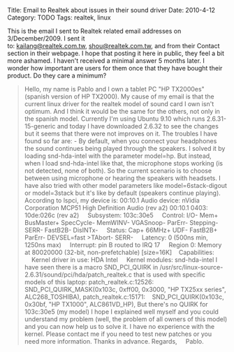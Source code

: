 Title: Email to Realtek about issues in their sound driver
Date: 2010-4-12
Category: TODO
Tags: realtek, linux

This is the email I sent to Realtek related email addresses on 3/December/2009. I sent it to: kailang@realtek.com.tw, shou@realtek.com.tw,
and from their Contact section in their webpage. I hope that posting it here in public, they feel a bit more ashamed. I haven't received a
minimal answer 5 months later. I wonder how important are users for them once that they have bought their product. Do they care a minimum?

> Hello, my name is Pablo and I own a tablet PC "HP TX2000es" (spanish version of HP TX2000). My cause of my email is that the current linux
> driver for the realtek model of sound card I own isn't optimum. And I think it would be the same for the others, not only in the spanish
> model. Currently I'm using Ubuntu 9.10 which runs 2.6.31-15-generic and today I have downloaded 2.6.32 to see the changes but it seems
> that there were not improves on it. The troubles I have found so far are: - By default, when you connect your headphones the sound
> continues being played through the speakers. I solved it by loading snd-hda-intel with the parameter model=hp. But instead, when I load
> snd-hda-intel like that, the microphone stops working (is not detected, none of both). So the current scenario is to choose between using
> microphone or hearing the speakers with headsets. I have also tried with other model parameters like model=6stack-digout or model=3stack
> but it's like by default (speakers continue playing). According to lspci, my device is: 00:10.1 Audio device: nVidia Corporation MCP51
> High Definition Audio (rev a2) 00:10.1 0403: 10de:026c (rev a2)     Subsystem: 103c:30e5     Control: I/O- Mem+ BusMaster+ SpecCycle-
> MemWINV- VGASnoop- ParErr- Stepping- SERR- FastB2B- DisINTx-     Status: Cap+ 66MHz+ UDF- FastB2B+ ParErr- DEVSEL=fast \>TAbort- SERR-
>     Latency: 0 (500ns min, 1250ns max)     Interrupt: pin B routed to IRQ 17     Region 0: Memory at 80020000 (32-bit, non-prefetchable)
> [size=16K]    Capabilities:     Kernel driver in use: HDA Intel     Kernel modules: snd-hda-intel I have seen there is a macro
> SND\_PCI\_QUIRK in /usr/src/linux-source-2.6.31/sound/pci/hda/patch\_realtek.c that is used with specific models of this laptop:
> patch\_realtek.c:12526:    SND\_PCI\_QUIRK\_MASK(0x103c, 0xff00, 0x3000, "HP TX25xx series", ALC268\_TOSHIBA), patch\_realtek.c:15171:   
> SND\_PCI\_QUIRK(0x103c, 0x30bf, "HP TX1000", ALC861VD\_HP), But there's no QUIRK for 103c:30e5 (my model) I hope I explained well myself
> and you could understand my problem (well, the problem of all owners of this model) and you can now help us to solve it. I have no
> experience with the kernel. Please contact me if you need to test new patches or you need more information. Thanks in advance. Regards,
>     Pablo. 
